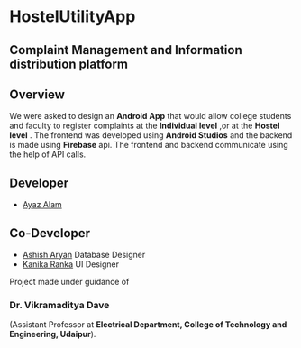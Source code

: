 # HostelUtilityApp
## Complaint Management and Information distribution platform

## Overview
We were asked to design an **Android App** that would allow college students and faculty to register complaints at the **Individual level** ,or at the **Hostel level** . The frontend was developed using **Android Studios** and the backend is made using **Firebase** api. The frontend and backend communicate using the help of API calls.   

## Developer
* [Ayaz Alam](https://github.com/AyazGeek)

## Co-Developer
* [Ashish Aryan](https://github.com/AryaAshish) Database Designer
* [Kanika Ranka](https://github.com/24kanika)   UI Designer

Project made under guidance of
### Dr. Vikramaditya Dave 
(Assistant Professor at **Electrical Department, College of Technology and Engineering, Udaipur**).
